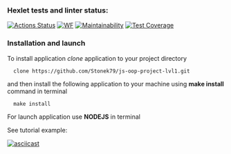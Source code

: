 ### Hexlet tests and linter status:
[![Actions Status](https://github.com/Stonek79/js-oop-project-lvl1/workflows/hexlet-check/badge.svg)](https://github.com/Stonek79/js-oop-project-lvl1/actions)
[![WF](https://github.com/Stonek79/js-oop-project-lvl1/workflows/DataValidator/badge.svg)](https://github.com/Stonek79/js-oop-project-lvl1)
[![Maintainability](https://api.codeclimate.com/v1/badges/0b4e8ed4cb18d1a73e79/maintainability)](https://codeclimate.com/github/Stonek79/js-oop-project-lvl1)
[![Test Coverage](https://api.codeclimate.com/v1/badges/0b4e8ed4cb18d1a73e79/test_coverage)](https://codeclimate.com/github/Stonek79/js-oop-project-lvl1)


### Installation and launch

To install application *clone* application to your project directory

```
  clone https://github.com/Stonek79/js-oop-project-lvl1.git
```

and then install the following application to your machine using **make install** command in terminal

```
  make install
```

For launch application use **NODEJS** in terminal

See tutorial example:

[![asciicast](https://asciinema.org/a/a96Smlw7w7KD3b4OxC1WeeDPT.svg)](https://asciinema.org/a/a96Smlw7w7KD3b4OxC1WeeDPT)
